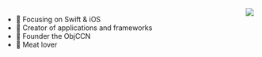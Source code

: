 <img align="right" src="https://github-readme-stats.vercel.app/api?username=zhaozhengyan&show_icons=true&icon_color=CE1D2D&text_color=718096&bg_color=ffffff&hide_title=true" />


- :orange_book: Focusing on Swift & iOS
- :hammer: Creator of applications and frameworks
- :ram: Founder the ObjCCN
- :meat_on_bone: Meat lover
